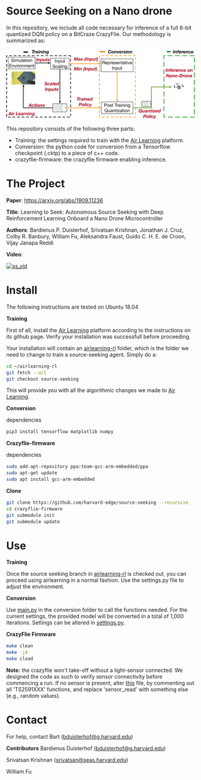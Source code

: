 # Source Seeking on a Nano drone
In this repository, we include all code necessary for inference of a full 8-bit quantized DQN policy on a BitCraze CrazyFlie. Our methodology is summarized as:

![Air Learning](readme_fig/pipeline_ss.png)

This repository consists of the following three parts:
  - Training: the settings required to train with the [Air Learning](https://github.com/harvard-edge/airlearning) platform. 
  - Conversion: the python code for conversion from a Tensorflow checkpoint (.cktp) to a piece of c++ code.
  - crazyflie-firmware: the crazyflie firmware enabling inference.
   

# The Project

**Paper**: https://arxiv.org/abs/1909.11236

**Title**: Learning to Seek: Autonomous Source Seeking with Deep Reinforcement Learning Onboard a Nano Drone Microcontroller

**Authors**: Bardienus P. Duisterhof, Srivatsan Krishnan, Jonathan J. Cruz, Colby R. Banbury, William Fu, Aleksandra Faust, Guido C. H. E. de Croon, Vijay Janapa Reddi

**Video**:

[![ss_vid](http://img.youtube.com/vi/wmVKbX7MOnU/0.jpg)](http://www.youtube.com/watch?v=wmVKbX7MOnU "Source Seeking Video")

# Install

The following instructions are tested on Ubuntu 18.04

**Training**

First of all, install the [Air Learning](https://github.com/harvard-edge/airlearning) platform according to the instructions on its github page. Verify your installation was successfull before proceeding.

Your installation will contain an [airlearning-rl](https://github.com/harvard-edge/airlearning-rl) folder, which is the folder we need to change to train a source-seeking agent. Simply do a:

```bash
cd ~/airlearning-rl
git fetch --all
git checkout source-seeking
```
This will provide you with all the algorithmic changes we made to [Air Learning](https://github.com/harvard-edge/airlearning).

**Conversion**

dependencies
```bash
pip3 install tensorflow matplotlib numpy 
```
**Crazyflie-firmware**

dependencies
```bash
sudo add-apt-repository ppa:team-gcc-arm-embedded/ppa
sudo apt-get update
sudo apt install gcc-arm-embedded
```
**Clone**
 
```bash
git clone https://github.com/harvard-edge/source-seeking --recursive
cd crazyflie-firmware 
git submodule init
git submodule update
```
# Use
**Training**

Once the source seeking branch in [airlearning-rl](https://github.com/harvard-edge/airlearning-rl) is checked out, you can proceed using airlearning in a normal fashion. Use the settings.py file to adjust the environment.

**Conversion**

Use [main.py](https://github.com/harvard-edge/source-seeking/blob/master/Conversion/main.py) in the conversion folder to call the functions needed. For the current settings, the provided model will be converted in a total of 1,000 iterations. Settings can be altered in [settings.py](https://github.com/harvard-edge/source-seeking/blob/master/Conversion/settings.py).

**CrazyFlie Firmware**

```bash
make clean
make -j4
make cload
```
**Note:** the crazyflie won't take-off without a light-sensor connected. We designed the code as such to verify sensor connectivity before commencing a run. If no sensor is present, alter [this](https://github.com/harvard-edge/crazyflie-firmware/blob/5a839d5f76ae6965b566fa2df69195ca921fb625/src/deck/drivers/src/tfmicrodemo.c) file, by commenting out all 'TS2591XXX' functions, and replace 'sensor_read' with something else (e.g., random values).

# Contact

For help, contact Bart (bduisterhof@g.harvard.edu)

**Contributors**
Bardienus Duisterhof (bduisterhof@g.harvard.edu)

Srivatsan Krishnan (srivatsan@seas.harvard.edu)

William Fu 
